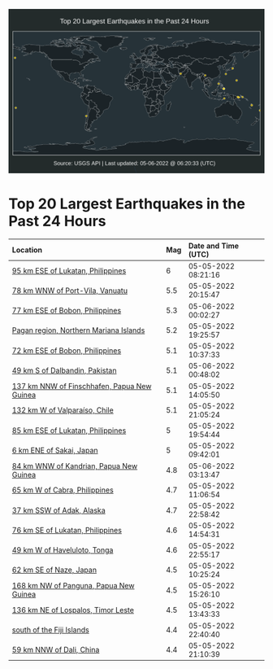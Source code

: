 ![Map](./map.png)

# Top 20 Largest Earthquakes in the Past 24 Hours

| Location | Mag | Date and Time (UTC) |
|:---|:---|:---|
| [95 km ESE of Lukatan, Philippines](https://earthquake.usgs.gov/earthquakes/eventpage/us7000h781) | 6 | 05-05-2022 08:21:16 |
| [78 km WNW of Port-Vila, Vanuatu](https://earthquake.usgs.gov/earthquakes/eventpage/us7000h7da) | 5.5 | 05-05-2022 20:15:47 |
| [77 km ESE of Bobon, Philippines](https://earthquake.usgs.gov/earthquakes/eventpage/us7000h7ek) | 5.3 | 05-06-2022 00:02:27 |
| [Pagan region, Northern Mariana Islands](https://earthquake.usgs.gov/earthquakes/eventpage/us7000h7cj) | 5.2 | 05-05-2022 19:25:57 |
| [72 km ESE of Bobon, Philippines](https://earthquake.usgs.gov/earthquakes/eventpage/us7000h78u) | 5.1 | 05-05-2022 10:37:33 |
| [49 km S of Dalbandin, Pakistan](https://earthquake.usgs.gov/earthquakes/eventpage/us7000h7er) | 5.1 | 05-06-2022 00:48:02 |
| [137 km NNW of Finschhafen, Papua New Guinea](https://earthquake.usgs.gov/earthquakes/eventpage/us7000h7a3) | 5.1 | 05-05-2022 14:05:50 |
| [132 km W of Valparaíso, Chile](https://earthquake.usgs.gov/earthquakes/eventpage/us7000h7dn) | 5.1 | 05-05-2022 21:05:24 |
| [85 km ESE of Lukatan, Philippines](https://earthquake.usgs.gov/earthquakes/eventpage/us7000h7d0) | 5 | 05-05-2022 19:54:44 |
| [6 km ENE of Sakai, Japan](https://earthquake.usgs.gov/earthquakes/eventpage/us7000h78s) | 5 | 05-05-2022 09:42:01 |
| [84 km WNW of Kandrian, Papua New Guinea](https://earthquake.usgs.gov/earthquakes/eventpage/us7000h7fm) | 4.8 | 05-06-2022 03:13:47 |
| [65 km W of Cabra, Philippines](https://earthquake.usgs.gov/earthquakes/eventpage/us7000h791) | 4.7 | 05-05-2022 11:06:54 |
| [37 km SSW of Adak, Alaska](https://earthquake.usgs.gov/earthquakes/eventpage/us7000h7ec) | 4.7 | 05-05-2022 22:58:42 |
| [76 km SE of Lukatan, Philippines](https://earthquake.usgs.gov/earthquakes/eventpage/us7000h7ay) | 4.6 | 05-05-2022 14:54:31 |
| [49 km W of Haveluloto, Tonga](https://earthquake.usgs.gov/earthquakes/eventpage/us7000h7eb) | 4.6 | 05-05-2022 22:55:17 |
| [62 km SE of Naze, Japan](https://earthquake.usgs.gov/earthquakes/eventpage/us7000h78w) | 4.5 | 05-05-2022 10:25:24 |
| [168 km NW of Panguna, Papua New Guinea](https://earthquake.usgs.gov/earthquakes/eventpage/us7000h7bd) | 4.5 | 05-05-2022 15:26:10 |
| [136 km NE of Lospalos, Timor Leste](https://earthquake.usgs.gov/earthquakes/eventpage/us7000h79r) | 4.5 | 05-05-2022 13:43:33 |
| [south of the Fiji Islands](https://earthquake.usgs.gov/earthquakes/eventpage/us7000h7ea) | 4.4 | 05-05-2022 22:40:40 |
| [59 km NNW of Dali, China](https://earthquake.usgs.gov/earthquakes/eventpage/us7000h7dz) | 4.4 | 05-05-2022 21:10:39 |

